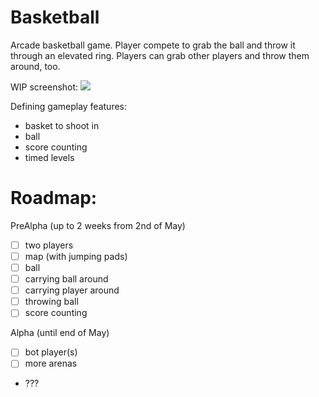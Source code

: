 # Basketball

Arcade basketball game. Player compete to grab the ball and throw it through an elevated ring. Players can grab other players and throw them around, too.

WIP screenshot:
![](http://i.imgur.com/y6e9PGG.png)

Defining gameplay features:
- basket to shoot in
- ball
- score counting
- timed levels


Roadmap:
===


PreAlpha (up to 2 weeks from 2nd of May)

- [ ] two players
- [ ] map (with jumping pads)
- [ ] ball
- [ ] carrying ball around
- [ ] carrying player around
- [ ] throwing ball
- [ ] score counting

Alpha (until end of May)

- [ ] bot player(s)
- [ ] more arenas
- ???
